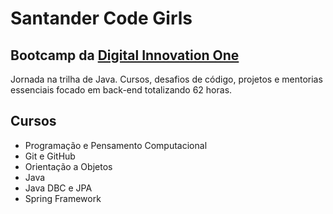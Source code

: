 # Santander Code Girls

## Bootcamp da [Digital Innovation One](https://digitalinnovation.one/)

Jornada na trilha de Java. Cursos, desafios de código, projetos e mentorias essenciais focado em back-end totalizando 62 horas.


## Cursos
* Programação e Pensamento Computacional
* Git e GitHub
* Orientação a Objetos
* Java
* Java DBC e JPA
* Spring Framework
